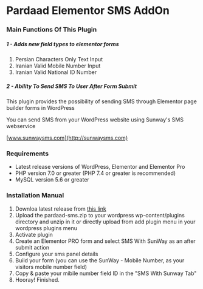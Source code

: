 # Pardaad Elementor SMS AddOn

### Main Functions Of This Plugin

##### 1 - Adds new field types to elementor forms

1. Persian Characters Only Text Input
2. Iranian Valid Mobile Number Input
3. Iranian Valid National ID Number

##### 2 - Ability To Send SMS To User After Form Submit

This plugin provides the possibility of sending SMS through Elementor page builder forms in WordPress

You can send SMS from your WordPress website using Sunway's SMS webservice

[www.sunwaysms.com](http://sunwaysms.com)

### Requirements

* Latest release versions of WordPress, Elementor and Elementor Pro
* PHP version 7.0 or greater (PHP 7.4 or greater is recommended)
* MySQL version 5.6 or greater

### Installation Manual

1. Downloa latest release from [this link](https://github.com/pardaad/pardaad-sms/releases)
2. Upload the pardaad-sms.zip to your wordpress wp-content/plugins directory and unzip in it or directly upload from add plugin menu in your wordpress plugins menu
3. Activate plugin
4. Create an Elementor PRO form and select SMS With SunWay as an after submit action
5. Configure your sms panel details
6. Build your form (you can use the SunWay - Mobile Number, as your visitors mobile number field)
7. Copy & paste your mibile number field ID in the "SMS With Sunway Tab"
8. Hooray! Finished.
